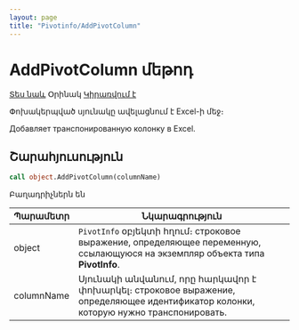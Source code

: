 ```yaml
---
layout: page
title: "Pivotinfo/AddPivotColumn"
---
```

    
# AddPivotColumn մեթոդ


[Տես նաև](../PivotInfo.md) Օրինակ [Կիրառվում է](../PivotInfo.md)


Փոխակերպված սյունակը ավելացնում է Excel-ի մեջ։

Добавляет транспонированную колонку в Excel.


## Շարահյուսություն

```vb
call object.AddPivotColumn(columnName)
```

Բաղադրիչներն են


| Պարամետր | Նկարագրություն |
|--|--|
| object | `PivotInfo` օբյեկտի հղում։ строковое выражение, определяющее переменную, ссылающуюся на экземпляр объекта типа <strong>PivotInfo</strong></em>. |
| columnName | Սյունակի անվանում, որը հարկավոր է փոխարկել։ строковое выражение, определяющее идентификатор колонки, которую нужно транспонировать. |
